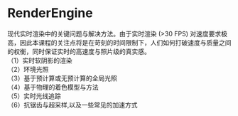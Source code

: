 # RenderEngine

 现代实时渲染中的关键问题与解决方法。由于实时渲染 (>30 FPS) 对速度要求极高，因此本课程的关注点将是在苛刻的时间限制下，人们如何打破速度与质量之间的权衡，同时保证实时的高速度与照片级的真实感。  
（1）实时软阴影的渲染  
（2）环境光照  
（3）基于预计算或无预计算的全局光照  
（4）基于物理的着色模型与方法  
（5）实时光线追踪  
（6）抗锯齿与超采样,以及一些常见的加速方式  